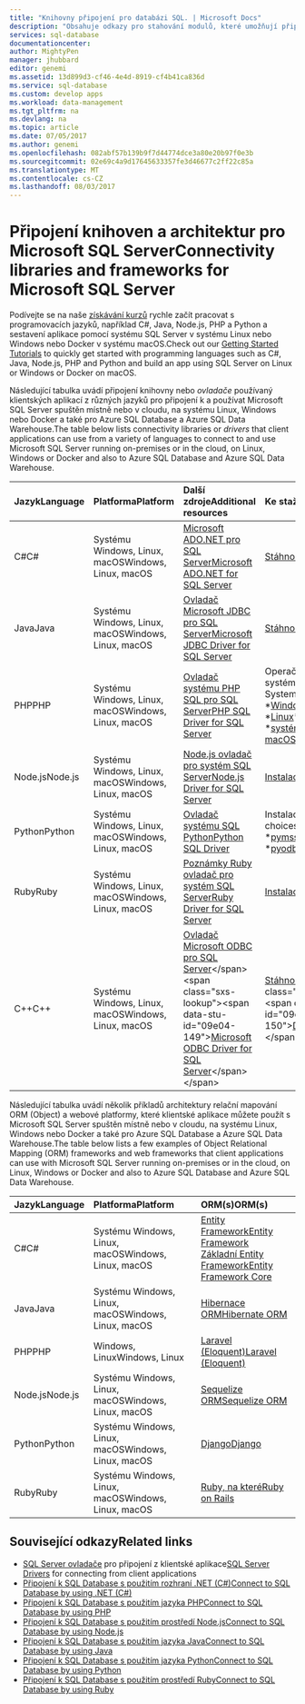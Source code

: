 ```yaml
---
title: "Knihovny připojení pro databázi SQL. | Microsoft Docs"
description: "Obsahuje odkazy pro stahování modulů, které umožňují připojení k systému SQL Server a databáze SQL z mnoha rozličných programovacích jazyků klienta. Moduly jsou vydávány komunitou nebo společností Microsoft."
services: sql-database
documentationcenter: 
author: MightyPen
manager: jhubbard
editor: genemi
ms.assetid: 13d899d3-cf46-4e4d-8919-cf4b41ca836d
ms.service: sql-database
ms.custom: develop apps
ms.workload: data-management
ms.tgt_pltfrm: na
ms.devlang: na
ms.topic: article
ms.date: 07/05/2017
ms.author: genemi
ms.openlocfilehash: 082abf57b139b9f7d44774dce3a80e20b97f0e3b
ms.sourcegitcommit: 02e69c4a9d17645633357fe3d46677c2ff22c85a
ms.translationtype: MT
ms.contentlocale: cs-CZ
ms.lasthandoff: 08/03/2017
---
```

# <a name="connectivity-libraries-and-frameworks-for-microsoft-sql-server"></a><span data-ttu-id="09e04-104">Připojení knihoven a architektur pro Microsoft SQL Server</span><span class="sxs-lookup"><span data-stu-id="09e04-104">Connectivity libraries and frameworks for Microsoft SQL Server</span></span>

<span data-ttu-id="09e04-105">Podívejte se na naše [získávání kurzů](http://aka.ms/sqldev) rychle začít pracovat s programovacích jazyků, například C#, Java, Node.js, PHP a Python a sestavení aplikace pomocí systému SQL Server v systému Linux nebo Windows nebo Docker v systému macOS.</span><span class="sxs-lookup"><span data-stu-id="09e04-105">Check out our [Getting Started Tutorials](http://aka.ms/sqldev) to quickly get started with programming languages such as C#, Java, Node.js, PHP and Python and build an app using SQL Server on Linux or Windows or Docker on macOS.</span></span>

<span data-ttu-id="09e04-106">Následující tabulka uvádí připojení knihovny nebo *ovladače* používaný klientských aplikací z různých jazyků pro připojení k a používat Microsoft SQL Server spuštěn místně nebo v cloudu, na systému Linux, Windows nebo Docker a také pro Azure SQL Database a Azure SQL Data Warehouse.</span><span class="sxs-lookup"><span data-stu-id="09e04-106">The table below lists connectivity libraries or *drivers* that client applications can use from a variety of languages to connect to and use Microsoft SQL Server running on-premises or in the cloud, on Linux, Windows or Docker and also to Azure SQL Database and Azure SQL Data Warehouse.</span></span> 

| <span data-ttu-id="09e04-107">Jazyk</span><span class="sxs-lookup"><span data-stu-id="09e04-107">Language</span></span> | <span data-ttu-id="09e04-108">Platforma</span><span class="sxs-lookup"><span data-stu-id="09e04-108">Platform</span></span> | <span data-ttu-id="09e04-109">Další zdroje</span><span class="sxs-lookup"><span data-stu-id="09e04-109">Additional resources</span></span> | <span data-ttu-id="09e04-110">Ke stažení</span><span class="sxs-lookup"><span data-stu-id="09e04-110">Download</span></span> | <span data-ttu-id="09e04-111">Začínáme</span><span class="sxs-lookup"><span data-stu-id="09e04-111">Get Started</span></span> |
| :-- | :-- | :-- | :-- | :-- |
| <span data-ttu-id="09e04-112">C#</span><span class="sxs-lookup"><span data-stu-id="09e04-112">C#</span></span> | <span data-ttu-id="09e04-113">Systému Windows, Linux, macOS</span><span class="sxs-lookup"><span data-stu-id="09e04-113">Windows, Linux, macOS</span></span> | [<span data-ttu-id="09e04-114">Microsoft ADO.NET pro SQL Server</span><span class="sxs-lookup"><span data-stu-id="09e04-114">Microsoft ADO.NET for SQL Server</span></span>](https://docs.microsoft.com/sql/connect/ado-net/microsoft-ado-net-for-sql-server) | [<span data-ttu-id="09e04-115">Stáhnout</span><span class="sxs-lookup"><span data-stu-id="09e04-115">Download</span></span>](https://www.microsoft.com/net/download/) | [<span data-ttu-id="09e04-116">Začínáme</span><span class="sxs-lookup"><span data-stu-id="09e04-116">Get Started</span></span>](https://www.microsoft.com/en-us/sql-server/developer-get-started/csharp/ubuntu)
| <span data-ttu-id="09e04-117">Java</span><span class="sxs-lookup"><span data-stu-id="09e04-117">Java</span></span> | <span data-ttu-id="09e04-118">Systému Windows, Linux, macOS</span><span class="sxs-lookup"><span data-stu-id="09e04-118">Windows, Linux, macOS</span></span> | [<span data-ttu-id="09e04-119">Ovladač Microsoft JDBC pro SQL Server</span><span class="sxs-lookup"><span data-stu-id="09e04-119">Microsoft JDBC Driver for SQL Server</span></span>](http://msdn.microsoft.com/library/mt484311.aspx) | [<span data-ttu-id="09e04-120">Stáhnout</span><span class="sxs-lookup"><span data-stu-id="09e04-120">Download</span></span>](https://go.microsoft.com/fwlink/?linkid=852460) |  [<span data-ttu-id="09e04-121">Začínáme</span><span class="sxs-lookup"><span data-stu-id="09e04-121">Get Started</span></span>](https://www.microsoft.com/en-us/sql-server/developer-get-started/java/ubuntu)
| <span data-ttu-id="09e04-122">PHP</span><span class="sxs-lookup"><span data-stu-id="09e04-122">PHP</span></span> | <span data-ttu-id="09e04-123">Systému Windows, Linux, macOS</span><span class="sxs-lookup"><span data-stu-id="09e04-123">Windows, Linux, macOS</span></span>| [<span data-ttu-id="09e04-124">Ovladač systému PHP SQL pro SQL Server</span><span class="sxs-lookup"><span data-stu-id="09e04-124">PHP SQL Driver for SQL Server</span></span>](http://msdn.microsoft.com/library/dn865013.aspx) | <span data-ttu-id="09e04-125">Operační systém:</span><span class="sxs-lookup"><span data-stu-id="09e04-125">Operating System:</span></span> <br/> <span data-ttu-id="09e04-126">\*[Windows](https://www.microsoft.com/download/details.aspx?id=20098)</span><span class="sxs-lookup"><span data-stu-id="09e04-126">\* [Windows](https://www.microsoft.com/download/details.aspx?id=20098)</span></span> <br/> <span data-ttu-id="09e04-127">\*[Linux](https://github.com/Microsoft/msphpsql/tree/dev#install-unix)</span><span class="sxs-lookup"><span data-stu-id="09e04-127">\* [Linux](https://github.com/Microsoft/msphpsql/tree/dev#install-unix)</span></span> <br/> <span data-ttu-id="09e04-128">\*[systému macOS](https://github.com/Microsoft/msphpsql/tree/dev#install-unix)</span><span class="sxs-lookup"><span data-stu-id="09e04-128">\* [macOS](https://github.com/Microsoft/msphpsql/tree/dev#install-unix)</span></span> |  [<span data-ttu-id="09e04-129">Začínáme</span><span class="sxs-lookup"><span data-stu-id="09e04-129">Get Started</span></span>](https://www.microsoft.com/en-us/sql-server/developer-get-started/php/ubuntu)
| <span data-ttu-id="09e04-130">Node.js</span><span class="sxs-lookup"><span data-stu-id="09e04-130">Node.js</span></span> | <span data-ttu-id="09e04-131">Systému Windows, Linux, macOS</span><span class="sxs-lookup"><span data-stu-id="09e04-131">Windows, Linux, macOS</span></span> | [<span data-ttu-id="09e04-132">Node.js ovladač pro systém SQL Server</span><span class="sxs-lookup"><span data-stu-id="09e04-132">Node.js Driver for SQL Server</span></span>](http://msdn.microsoft.com/library/mt652093.aspx) | [<span data-ttu-id="09e04-133">Instalace</span><span class="sxs-lookup"><span data-stu-id="09e04-133">Install</span></span>](https://msdn.microsoft.com/library/mt652094.aspx) |  [<span data-ttu-id="09e04-134">Začínáme</span><span class="sxs-lookup"><span data-stu-id="09e04-134">Get Started</span></span>](https://www.microsoft.com/en-us/sql-server/developer-get-started/node/ubuntu)
| <span data-ttu-id="09e04-135">Python</span><span class="sxs-lookup"><span data-stu-id="09e04-135">Python</span></span> | <span data-ttu-id="09e04-136">Systému Windows, Linux, macOS</span><span class="sxs-lookup"><span data-stu-id="09e04-136">Windows, Linux, macOS</span></span> | [<span data-ttu-id="09e04-137">Ovladač systému SQL Python</span><span class="sxs-lookup"><span data-stu-id="09e04-137">Python SQL Driver</span></span>](http://msdn.microsoft.com/library/mt652092.aspx) | <span data-ttu-id="09e04-138">Instalace volby:</span><span class="sxs-lookup"><span data-stu-id="09e04-138">Install choices:</span></span> <br/> <span data-ttu-id="09e04-139">\*[pymssql](https://msdn.microsoft.com/library/mt694094.aspx)</span><span class="sxs-lookup"><span data-stu-id="09e04-139">\* [pymssql](https://msdn.microsoft.com/library/mt694094.aspx)</span></span> <br/> <span data-ttu-id="09e04-140">\*[pyodbc](http://msdn.microsoft.com/library/mt763257.aspx)</span><span class="sxs-lookup"><span data-stu-id="09e04-140">\* [pyodbc](http://msdn.microsoft.com/library/mt763257.aspx)</span></span> |  [<span data-ttu-id="09e04-141">Začínáme</span><span class="sxs-lookup"><span data-stu-id="09e04-141">Get Started</span></span>](https://www.microsoft.com/en-us/sql-server/developer-get-started/python/ubuntu)
| <span data-ttu-id="09e04-142">Ruby</span><span class="sxs-lookup"><span data-stu-id="09e04-142">Ruby</span></span> | <span data-ttu-id="09e04-143">Systému Windows, Linux, macOS</span><span class="sxs-lookup"><span data-stu-id="09e04-143">Windows, Linux, macOS</span></span> | [<span data-ttu-id="09e04-144">Poznámky Ruby ovladač pro systém SQL Server</span><span class="sxs-lookup"><span data-stu-id="09e04-144">Ruby Driver for SQL Server</span></span>](http://msdn.microsoft.com/library/mt691981.aspx) | [<span data-ttu-id="09e04-145">Instalace</span><span class="sxs-lookup"><span data-stu-id="09e04-145">Install</span></span>](https://msdn.microsoft.com/library/mt711041.aspx) | [<span data-ttu-id="09e04-146">Začínáme</span><span class="sxs-lookup"><span data-stu-id="09e04-146">Get Started</span></span>](https://www.microsoft.com/en-us/sql-server/developer-get-started/ruby/ubuntu)
| <span data-ttu-id="09e04-147">C++</span><span class="sxs-lookup"><span data-stu-id="09e04-147">C++</span></span> | <span data-ttu-id="09e04-148">Systému Windows, Linux, macOS</span><span class="sxs-lookup"><span data-stu-id="09e04-148">Windows, Linux, macOS</span></span> | <span data-ttu-id="09e04-149">[Ovladač Microsoft ODBC pro SQL Server](https://msdn.microsoft.com/en-us/library/mt654048(v=sql.1).aspx)</span><span class="sxs-lookup"><span data-stu-id="09e04-149">[Microsoft ODBC Driver for SQL Server](https://msdn.microsoft.com/en-us/library/mt654048(v=sql.1).aspx)</span></span> | <span data-ttu-id="09e04-150">[Stáhnout](https://msdn.microsoft.com/en-us/library/mt654048(v=sql.1).aspx)</span><span class="sxs-lookup"><span data-stu-id="09e04-150">[Download](https://msdn.microsoft.com/en-us/library/mt654048(v=sql.1).aspx)</span></span> |  

<span data-ttu-id="09e04-151">Následující tabulka uvádí několik příkladů architektury relační mapování ORM (Object) a webové platformy, které klientské aplikace můžete použít s Microsoft SQL Server spuštěn místně nebo v cloudu, na systému Linux, Windows nebo Docker a také pro Azure SQL Database a Azure SQL Data Warehouse.</span><span class="sxs-lookup"><span data-stu-id="09e04-151">The table below lists a few examples of Object Relational Mapping (ORM) frameworks and web frameworks that client applications can use with Microsoft SQL Server running on-premises or in the cloud, on Linux, Windows or Docker and also to Azure SQL Database and Azure SQL Data Warehouse.</span></span> 

| <span data-ttu-id="09e04-152">Jazyk</span><span class="sxs-lookup"><span data-stu-id="09e04-152">Language</span></span> | <span data-ttu-id="09e04-153">Platforma</span><span class="sxs-lookup"><span data-stu-id="09e04-153">Platform</span></span> | <span data-ttu-id="09e04-154">ORM(s)</span><span class="sxs-lookup"><span data-stu-id="09e04-154">ORM(s)</span></span> |
| :-- | :-- | :-- |
| <span data-ttu-id="09e04-155">C#</span><span class="sxs-lookup"><span data-stu-id="09e04-155">C#</span></span> | <span data-ttu-id="09e04-156">Systému Windows, Linux, macOS</span><span class="sxs-lookup"><span data-stu-id="09e04-156">Windows, Linux, macOS</span></span> | [<span data-ttu-id="09e04-157">Entity Framework</span><span class="sxs-lookup"><span data-stu-id="09e04-157">Entity Framework</span></span>](https://docs.microsoft.com/en-us/ef)<br>[<span data-ttu-id="09e04-158">Základní Entity Framework</span><span class="sxs-lookup"><span data-stu-id="09e04-158">Entity Framework Core</span></span>](https://docs.microsoft.com/en-us/ef/core/index) |
| <span data-ttu-id="09e04-159">Java</span><span class="sxs-lookup"><span data-stu-id="09e04-159">Java</span></span> | <span data-ttu-id="09e04-160">Systému Windows, Linux, macOS</span><span class="sxs-lookup"><span data-stu-id="09e04-160">Windows, Linux, macOS</span></span> |[<span data-ttu-id="09e04-161">Hibernace ORM</span><span class="sxs-lookup"><span data-stu-id="09e04-161">Hibernate ORM</span></span>](http://hibernate.org/orm)|
| <span data-ttu-id="09e04-162">PHP</span><span class="sxs-lookup"><span data-stu-id="09e04-162">PHP</span></span> | <span data-ttu-id="09e04-163">Windows, Linux</span><span class="sxs-lookup"><span data-stu-id="09e04-163">Windows, Linux</span></span> | [<span data-ttu-id="09e04-164">Laravel (Eloquent)</span><span class="sxs-lookup"><span data-stu-id="09e04-164">Laravel (Eloquent)</span></span>](https://laravel.com/docs/5.0/eloquent) |
| <span data-ttu-id="09e04-165">Node.js</span><span class="sxs-lookup"><span data-stu-id="09e04-165">Node.js</span></span> | <span data-ttu-id="09e04-166">Systému Windows, Linux, macOS</span><span class="sxs-lookup"><span data-stu-id="09e04-166">Windows, Linux, macOS</span></span> | [<span data-ttu-id="09e04-167">Sequelize ORM</span><span class="sxs-lookup"><span data-stu-id="09e04-167">Sequelize ORM</span></span>](http://docs.sequelizejs.com) |
| <span data-ttu-id="09e04-168">Python</span><span class="sxs-lookup"><span data-stu-id="09e04-168">Python</span></span> | <span data-ttu-id="09e04-169">Systému Windows, Linux, macOS</span><span class="sxs-lookup"><span data-stu-id="09e04-169">Windows, Linux, macOS</span></span> |[<span data-ttu-id="09e04-170">Django</span><span class="sxs-lookup"><span data-stu-id="09e04-170">Django</span></span>](https://www.djangoproject.com/) |
| <span data-ttu-id="09e04-171">Ruby</span><span class="sxs-lookup"><span data-stu-id="09e04-171">Ruby</span></span> | <span data-ttu-id="09e04-172">Systému Windows, Linux, macOS</span><span class="sxs-lookup"><span data-stu-id="09e04-172">Windows, Linux, macOS</span></span> | [<span data-ttu-id="09e04-173">Ruby, na které</span><span class="sxs-lookup"><span data-stu-id="09e04-173">Ruby on Rails</span></span>](http://rubyonrails.org/) |

## <a name="related-links"></a><span data-ttu-id="09e04-174">Související odkazy</span><span class="sxs-lookup"><span data-stu-id="09e04-174">Related links</span></span>
- <span data-ttu-id="09e04-175">[SQL Server ovladače](http://msdn.microsoft.com/library/mt654049.aspx) pro připojení z klientské aplikace</span><span class="sxs-lookup"><span data-stu-id="09e04-175">[SQL Server Drivers](http://msdn.microsoft.com/library/mt654049.aspx) for connecting from client applications</span></span>
- [<span data-ttu-id="09e04-176">Připojení k SQL Database s použitím rozhraní .NET (C#)</span><span class="sxs-lookup"><span data-stu-id="09e04-176">Connect to SQL Database by using .NET (C#)</span></span>](sql-database-connect-query-dotnet.md)
- [<span data-ttu-id="09e04-177">Připojení k SQL Database s použitím jazyka PHP</span><span class="sxs-lookup"><span data-stu-id="09e04-177">Connect to SQL Database by using PHP</span></span>](sql-database-connect-query-php.md)
- [<span data-ttu-id="09e04-178">Připojení k SQL Database s použitím prostředí Node.js</span><span class="sxs-lookup"><span data-stu-id="09e04-178">Connect to SQL Database by using Node.js</span></span>](sql-database-connect-query-nodejs.md)
- [<span data-ttu-id="09e04-179">Připojení k SQL Database s použitím jazyka Java</span><span class="sxs-lookup"><span data-stu-id="09e04-179">Connect to SQL Database by using Java</span></span>](sql-database-connect-query-java.md)
- [<span data-ttu-id="09e04-180">Připojení k SQL Database s použitím jazyka Python</span><span class="sxs-lookup"><span data-stu-id="09e04-180">Connect to SQL Database by using Python</span></span>](sql-database-connect-query-python.md)
- [<span data-ttu-id="09e04-181">Připojení k SQL Database s použitím prostředí Ruby</span><span class="sxs-lookup"><span data-stu-id="09e04-181">Connect to SQL Database by using Ruby</span></span>](sql-database-connect-query-ruby.md)
